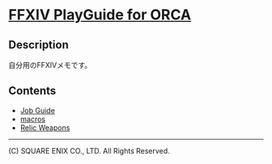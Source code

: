 # [FFXIV PlayGuide for ORCA](https://glaciergames.github.io/ffxiv-playguide-for-orca/)

## Description

自分用のFFXIVメモです。

## Contents

- [Job Guide](./jobs/)
- [macros](./macros/)
- [Relic Weapons](./relicweapons/)

---
(C) SQUARE ENIX CO., LTD. All Rights Reserved.